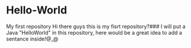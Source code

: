 # Hello-World
My first repository
 Hi there guys this is my fisrt repository?###
 I will put a Java "HelloWorld" in this repository, here would be a great idea to add a sentance inside!@_@
 
